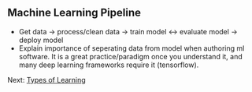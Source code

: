## Machine Learning Pipeline

- Get data -> process/clean data -> train model <-> evaluate model -> deploy model
- Explain importance of seperating data from model when authoring ml software. It is a great practice/paradigm once you understand it, and many deep learning frameworks require it (tensorflow).

Next: [Types of Learning](types-of-learning.md)